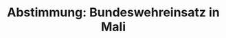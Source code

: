 ---
abstimmung:
  abstimmung: 1
  bundestagssitzung: 152
  datum: 28. Januar 2016
  legislaturperiode: 18
categories:
- Bundeswehr
- Ausland
data:
- title: Abstimmungsergebnis 20160128_1-data.pdf
  url: /res/abstimmungsliste/20160128_1-data.pdf
- title: Abstimmungsergebnis 20160128_1_xls-data.csv
  url: /res/abstimmungsliste/csv/20160128_1_xls-data.csv
documents:
- local: /res/abstimmungsdaten/018-152-01/1807206.pdf
  title: Drucksache 18/07206.pdf
  url: http://dip21.bundestag.de/dip21/btd/18/072/1807206.pdf
- local: /res/abstimmungsdaten/018-152-01/1807366.pdf
  title: Drucksache 18/07366.pdf
  url: http://dip21.bundestag.de/dip21/btd/18/073/1807366.pdf
ergebnis:
  cdu/csu:
    enthaltung: 0
    gesamt: 310
    ja: 283
    nein: 0
    nichtabgegeben: 27
    ungueltig: 0
  die.linke:
    enthaltung: 0
    gesamt: 64
    ja: 0
    nein: 58
    nichtabgegeben: 6
    ungueltig: 0
  file: 20160128_1_xls-data.csv
  gruenen:
    enthaltung: 3
    gesamt: 63
    ja: 57
    nein: 0
    nichtabgegeben: 3
    ungueltig: 0
  spd:
    enthaltung: 3
    gesamt: 193
    ja: 163
    nein: 8
    nichtabgegeben: 19
    ungueltig: 0
layout: abstimmung
links:
- title: https://www.bundestag.de/parlament/plenum/abstimmung/abstimmung?id=382
  url: https://www.bundestag.de/parlament/plenum/abstimmung/abstimmung?id=382
- title: http://www.abgeordnetenwatch.de/fortsetzung_des_bundeswehreinsatzes_in_mali-1105-782.html
  url: http://www.abgeordnetenwatch.de/fortsetzung_des_bundeswehreinsatzes_in_mali-1105-782.html
preview: 'Deutscher Bundestag


  152. Sitzung des Deutschen Bundestages

  am Donnerstag, 28.Januar 2016


  Endgültiges Ergebnis der Namentlichen Abstimmung Nr. 1


  Beschlussempfehlung des Auswärtigen Ausschusses (3. Ausschuss) zu dem Antrag der

  Bundesregierung

  Fortsetzung und Erweiterung der Beteiligung bewaffneter deutscher Streitkräfte an
  der

  Multidimensionalen Integrierten Stabilisierungsmission der Vereinten Nationen in
  Mali

  (MINUSMA) auf Grundlage der Resolutionen 2100 (2013), 2164 (2014) und 2227 (2015)

  des Sicherheitsrates der Vereinten Nationen vom 25. April 2013, 25. Juni 2014 und
  29. Juni

  2015

  Drs. 18/7206 und 18/7366


  Abgegebene Stimmen insgesamt:


  575


  Nicht abgegebene Stimmen:

  Ja-Stimmen:


  55

  503


  Nein-Stimmen:


  66


  Enthaltungen:


  6


  Ungültige:


  0


  Berlin, den 28.01.2016


  Beginn: 13:13

  Ende: 13:16

  '
tags:
- Bundeswehr
- Mali
- MINUSMA
- UN
title: 'Abstimmung: Bundeswehreinsatz in Mali'
---
